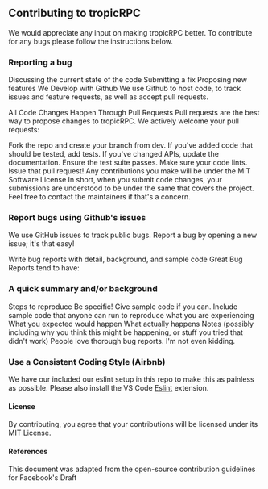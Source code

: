 ## Contributing to tropicRPC
We would appreciate any input on making tropicRPC better. To contribute for any bugs please follow the instructions below.

### Reporting a bug
Discussing the current state of the code
Submitting a fix
Proposing new features
We Develop with Github
We use Github to host code, to track issues and feature requests, as well as accept pull requests.

All Code Changes Happen Through Pull Requests
Pull requests are the best way to propose changes to tropicRPC. We actively welcome your pull requests:

Fork the repo and create your branch from dev.
If you've added code that should be tested, add tests.
If you've changed APIs, update the documentation.
Ensure the test suite passes.
Make sure your code lints.
Issue that pull request!
Any contributions you make will be under the MIT Software License
In short, when you submit code changes, your submissions are understood to be under the same that covers the project. Feel free to contact the maintainers if that's a concern.

### Report bugs using Github's issues
We use GitHub issues to track public bugs. Report a bug by opening a new issue; it's that easy!

Write bug reports with detail, background, and sample code
Great Bug Reports tend to have:

### A quick summary and/or background
Steps to reproduce
Be specific!
Give sample code if you can. Include sample code that anyone can run to reproduce what you are experiencing
What you expected would happen
What actually happens
Notes (possibly including why you think this might be happening, or stuff you tried that didn't work)
People love thorough bug reports. I'm not even kidding.

### Use a Consistent Coding Style (Airbnb)
We have our included our eslint setup in this repo to make this as painless as possible. Please also install the VS Code [Eslint](https://marketplace.visualstudio.com/items?itemName=dbaeumer.vscode-eslint) extension.

#### License
By contributing, you agree that your contributions will be licensed under its MIT License.

#### References
This document was adapted from the open-source contribution guidelines for Facebook's Draft